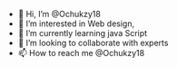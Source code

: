 - 👋 Hi, I’m @Ochukzy18
- 👀 I’m interested in Web design,
- 🌱 I’m currently learning java Script
- 💞️ I’m looking to collaborate with experts
- 📫 How to reach me @Ochukzy18

<!---
Ochukzy18/Ochukzy18 is a ✨ special ✨ repository because its `README.md` (this file) appears on your GitHub profile.
You can click the Preview link to take a look at your changes.
--->
